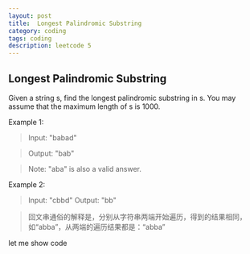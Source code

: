 ```yaml
---
layout: post
title:  Longest Palindromic Substring
category: coding
tags: coding
description: leetcode 5
---
```


##  Longest Palindromic Substring

Given a string s, find the longest palindromic substring in s. You may assume that the maximum length of s is 1000.

Example 1:

> Input: "babad"

> Output: "bab"

> Note: "aba" is also a valid answer.

Example 2:

> Input: "cbbd"
> Output: "bb"

> 回文串通俗的解释是，分别从字符串两端开始遍历，得到的结果相同，如“abba”，从两端的遍历结果都是：“abba”

let me show code

```



```

